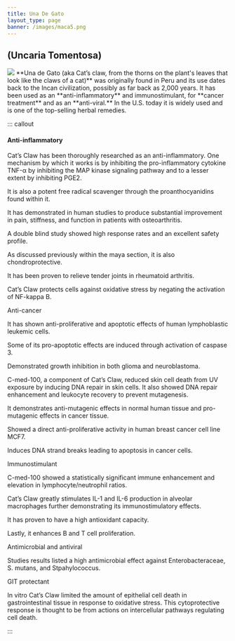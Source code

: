 ```yaml
---
title: Una De Gato
layout_type: page
banner: /images/maca5.png
---
```


## (Uncaria Tomentosa)

<img class="right-img" src="/images/una-de-gato.png"> 
**Una de Gato (aka Cat’s claw, from the thorns on the plant's leaves that look like the claws of a cat)** was originally found in Peru and its use dates back to the Incan civilization, possibly as far back as 2,000 years. It has been used as an **anti-inflammatory** and immunostimulant, for **cancer treatment** and as an **anti-viral.** In the U.S. today it is widely used and is one of the top-selling herbal remedies.

::: callout

#### Anti-inflammatory

Cat’s Claw has been thoroughly researched as an anti-inflammatory. One mechanism by which it works is by inhibiting the pro-inflammatory cytokine TNF-α by inhibiting the MAP kinase signaling pathway and to a lesser extent by inhibiting PGE2.

It is also a potent free radical scavenger through the proanthocyanidins found within it.

It has demonstrated in human studies to produce substantial improvement in pain, stiffness, and function in patients with osteoarthritis.

A double blind study showed high response rates and an excellent safety profile.

As discussed previously within the maya section, it is also chondroprotective.

It has been proven to relieve tender joints in rheumatoid arthritis.

Cat’s Claw protects cells against oxidative stress by negating the activation of NF-kappa B.

Anti-cancer

It has shown anti-proliferative and apoptotic effects of human lymphoblastic leukemic cells.

Some of its pro-apoptotic effects are induced through activation of caspase 3.

Demonstrated growth inhibition in both glioma and neuroblastoma.

C-med-100, a component of Cat’s Claw, reduced skin cell death from UV exposure by inducing DNA repair in skin cells. It also showed DNA repair enhancement and leukocyte recovery to prevent mutagenesis.

It demonstrates anti-mutagenic effects in normal human tissue and pro-mutagenic effects in cancer tissue.

Showed a direct anti-proliferative activity in human breast cancer cell line MCF7.

Induces DNA strand breaks leading to apoptosis in cancer cells.

Immunostimulant

C-med-100 showed a statistically significant immune enhancement and elevation in lymphocyte/neutrophil ratios.

Cat’s Claw greatly stimulates IL-1 and IL-6 production in alveolar macrophages further demonstrating its immunostimulatory effects.

It has proven to have a high antioxidant capacity.

Lastly, it enhances B and T cell proliferation.

Antimicrobial and antiviral

Studies results listed a high antimicrobial effect against Enterobacteraceae, S. mutans, and Stpahylococcus.

GIT protectant

In vitro Cat’s Claw limited the amount of epithelial cell death in gastrointestinal tissue in response to oxidative stress. This cytoprotective response is thought to be from actions on intercellular pathways regulating cell death.

:::